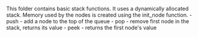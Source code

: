 This folder contains basic stack functions. It uses a dynamically allocated
stack. Memory used by the nodes is created using the init_node function.
    - push - add a node to the top of the queue
    - pop - remove first node in the stack, returns its value
    - peek - returns the first node's value
